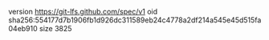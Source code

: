 version https://git-lfs.github.com/spec/v1
oid sha256:554177d7b1906fb1d926dc311589eb24c4778a2df214a545e45d515fa04eb910
size 3825
